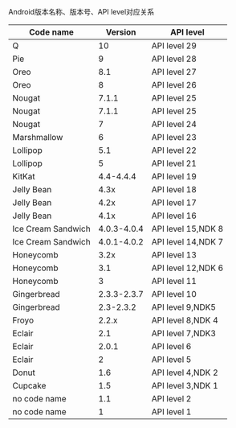 Android版本名称、版本号、API level对应关系

|Code name|Version|API level|
| ------------    | ------------ | ------------ |
|Q|10|API level 29|
|Pie|9|API level 28|
|Oreo|8.1|API level 27|
|Oreo|8|API level 26|
|Nougat|7.1.1|API level 25|
|Nougat|7.1.1|API level 25|
|Nougat|7|API level 24|
|Marshmallow|6|API level 23|
|Lollipop|5.1|API level 22|
|Lollipop|5|API level 21|
|KitKat|4.4-4.4.4|API level 19|
|Jelly Bean|4.3x|API level 18|
|Jelly Bean|4.2x|API level 17|
|Jelly Bean|4.1x|API level 16|
|Ice Cream Sandwich|4.0.3-4.0.4|API level 15,NDK 8|
|Ice Cream Sandwich|4.0.1-4.0.2|API level 14,NDK 7|
|Honeycomb|3.2x|API level 13|
|Honeycomb|3.1|API level 12,NDK 6|
|Honeycomb|3|API level 11|
|Gingerbread|2.3.3-2.3.7|API level 10|
|Gingerbread|2.3-2.3.2|API level 9,NDK5|
|Froyo|2.2.x|API level 8,NDK 4|
|Eclair|2.1|API level 7,NDK3|
|Eclair|2.0.1|API level 6|
|Eclair|2|API level 5|
|Donut|1.6|API level 4,NDK 2|
|Cupcake|1.5|API level 3,NDK 1|
|no code name|1.1|API level 2|
|no code name|1|API level 1|